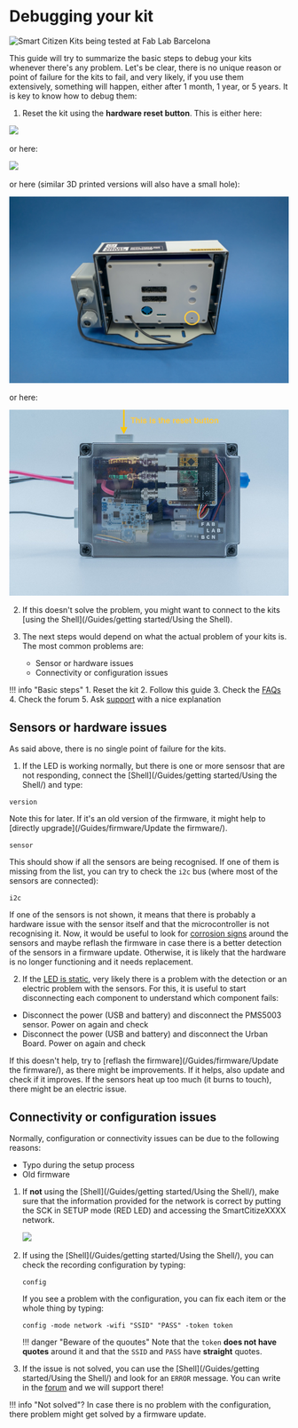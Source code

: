 # Debugging your kit

<img src="https://live.staticflickr.com/65535/50977039386_c250d3141d_k.jpg" width="2000" height="1333" alt="Smart Citizen Kits being tested at Fab Lab Barcelona">

This guide will try to summarize the basic steps to debug your kits whenever there's any problem. Let's be clear, there is no unique reason or point of failure for the kits to fail, and very likely, if you use them extensively, something will happen, either after 1 month, 1 year, or 5 years. It is key to know how to debug them:

1. Reset the kit using the **hardware reset button**. This is either here:

![](/assets/images/sck_2/SCK21_Reset.png)

or here:

![](/assets/images/station-v3-bottom-anotated-reset.jpeg)

or here (similar 3D printed versions will also have a small hole):

![](/assets/images/station-small-reset.jpeg)

or here:

![](/assets/images/reset_water.jpg)

2. If this doesn't solve the problem, you might want to connect to the kits [using the Shell](/Guides/getting started/Using the Shell).

3. The next steps would depend on what the actual problem of your kits is. The most common problems are:
    - Sensor or hardware issues
    - Connectivity or configuration issues

!!! info "Basic steps"
    1. Reset the kit
    2. Follow this guide
    3. Check the [FAQs](/_FAQ)
    4. Check the forum
    5. Ask [support](mailto:support@smartcitizen.me) with a nice explanation

## Sensors or hardware issues

As said above, there is no single point of failure for the kits.

1. If the LED is working normally, but there is one or more sensosr that are not responding, connect the [Shell](/Guides/getting started/Using the Shell/) and type:

```
version
```

Note this for later. If it's an old version of the firmware, it might help to [directly upgrade](/Guides/firmware/Update the firmware/).

```
sensor
```

This should show if all the sensors are being recognised. If one of them is missing from the list, you can try to check the `i2c` bus (where most of the sensors are connected):

```
i2c
```

If one of the sensors is not shown, it means that there is probably a hardware issue with the sensor itself and that the microcontroller is not recognising it. Now, it would be useful to look for [corrosion signs](https://forum.smartcitizen.me/t/unit-failure-suffering-from-weather/1262) around the sensors and maybe reflash the firmware in case there is a better detection of the sensors in a firmware update. Otherwise, it is likely that the hardware is no longer functioning and it needs replacement.

2. If the [LED is static](https://forum.smartcitizen.me/t/persistent-green-light-during-onboarding/1330/25), very likely there is a problem with the detection or an electric problem with the sensors. For this, it is useful to start disconnecting each component to understand which component fails:

- Disconnect the power (USB and battery) and disconnect the PMS5003 sensor. Power on again and check
- Disconnect the power (USB and battery) and disconnect the Urban Board. Power on again and check

If this doesn't help, try to [reflash the firmware](/Guides/firmware/Update the firmware/), as there might be improvements. If it helps, also update and check if it improves. If the sensors heat up too much (it burns to touch), there might be an electric issue.

## Connectivity or configuration issues

Normally, configuration or connectivity issues can be due to the following reasons:

- Typo during the setup process
- Old firmware

1. If **not** using the [Shell](/Guides/getting started/Using the Shell/), make sure that the information provided for the network is correct by putting the SCK in SETUP mode (RED LED) and accessing the SmartCitizeXXXX network.

    ![](/assets/images/sck_2/esp_force_upload_1.png)

2. If using the [Shell](/Guides/getting started/Using the Shell/), you can check the recording configuration by typing:

    ```
    config
    ```

    If you see a problem with the configuration, you can fix each item or the whole thing by typing:

    ```
    config -mode network -wifi "SSID" "PASS" -token token
    ```

    !!! danger "Beware of the quoutes"
        Note that the `token` **does not have quotes** around it and that the `SSID` and `PASS` have **straight** quotes.

3. If the issue is not solved, you can use the [Shell](/Guides/getting started/Using the Shell/) and look for an `ERROR` message. You can write in the [forum](forum.smartcitizen.me) and we will support there!

!!! info "Not solved"?
    In case there is no problem with the configuration, there problem might get solved by a firmware update.
